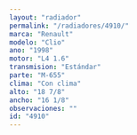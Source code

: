 ```yaml
---
layout: "radiador"
permalink: "/radiadores/4910/"
marca: "Renault"
modelo: "Clio"
ano: "1998"
motor: "L4 1.6"
transmision: "Estándar"
parte: "M-655"
clima: "Con clima"
alto: "18 7/8"
ancho: "16 1/8"
observaciones: ""
id: "4910"
---
```


